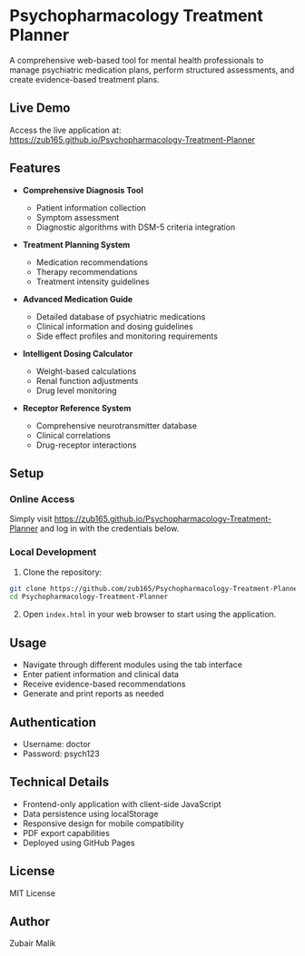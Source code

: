 # Psychopharmacology Treatment Planner

A comprehensive web-based tool for mental health professionals to manage psychiatric medication plans, perform structured assessments, and create evidence-based treatment plans.

## Live Demo
Access the live application at: https://zub165.github.io/Psychopharmacology-Treatment-Planner

## Features

- **Comprehensive Diagnosis Tool**
  - Patient information collection
  - Symptom assessment
  - Diagnostic algorithms with DSM-5 criteria integration

- **Treatment Planning System**
  - Medication recommendations
  - Therapy recommendations
  - Treatment intensity guidelines

- **Advanced Medication Guide**
  - Detailed database of psychiatric medications
  - Clinical information and dosing guidelines
  - Side effect profiles and monitoring requirements

- **Intelligent Dosing Calculator**
  - Weight-based calculations
  - Renal function adjustments
  - Drug level monitoring

- **Receptor Reference System**
  - Comprehensive neurotransmitter database
  - Clinical correlations
  - Drug-receptor interactions

## Setup

### Online Access
Simply visit https://zub165.github.io/Psychopharmacology-Treatment-Planner and log in with the credentials below.

### Local Development
1. Clone the repository:
```bash
git clone https://github.com/zub165/Psychopharmacology-Treatment-Planner.git
cd Psychopharmacology-Treatment-Planner
```

2. Open `index.html` in your web browser to start using the application.

## Usage

- Navigate through different modules using the tab interface
- Enter patient information and clinical data
- Receive evidence-based recommendations
- Generate and print reports as needed

## Authentication

- Username: doctor
- Password: psych123

## Technical Details

- Frontend-only application with client-side JavaScript
- Data persistence using localStorage
- Responsive design for mobile compatibility
- PDF export capabilities
- Deployed using GitHub Pages

## License

MIT License

## Author

Zubair Malik 